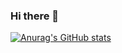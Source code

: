 ### Hi there 👋
[![Anurag's GitHub stats](https://github-readme-stats.vercel.app/api?username=JoseAngelGarciaPerez&show_icons=true&theme=tokyonight)](https://github.com/anuraghazra/github-readme-stats)
<!--
- 🔭 I’m currently working on ...
- 🌱 I’m currently learning ...
- 👯 I’m looking to collaborate on ...
- 🤔 I’m looking for help with ...
- 💬 Ask me about ...
- 📫 How to reach me: ...
- 😄 Pronouns: ...
- ⚡ Fun fact: ...
-->
